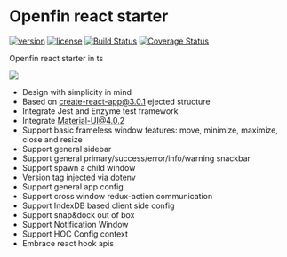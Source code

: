 # Openfin react starter
[![version][version-badge]][CHANGELOG] [![license][license-badge]][LICENSE]
[![Build Status](https://travis-ci.com/openfin-js-app/openfin-react-starter.svg?branch=master)](https://travis-ci.com/openfin-js-app/openfin-react-starter)
[![Coverage Status](https://coveralls.io/repos/github/openfin-js-app/openfin-react-starter/badge.svg?branch=master)](https://coveralls.io/github/openfin-js-app/openfin-react-starter?branch=master)

Openfin react starter in ts

![](https://albertleigh.github.io/openfin-react-latest/img/screenshoot.gif)

* Design with simplicity in mind
* Based on create-react-app@3.0.1 ejected structure
* Integrate Jest and Enzyme test framework
* Integrate Material-UI@4.0.2
* Support basic frameless window features: move, minimize, maximize, close and resize
* Support general sidebar
* Support general primary/success/error/info/warning snackbar
* Support spawn a child window
* Version tag injected via dotenv
* Support general app config
* Support cross window redux-action communication
* Support IndexDB based client side config
* Support snap&dock out of box
* Support Notification Window
* Support HOC Config context
* Embrace react hook apis

[LICENSE]: ./LICENSE.md
[CHANGELOG]: ./CHANGELOG.md

[version-badge]: https://img.shields.io/badge/version-1.0.1-green.svg
[license-badge]: https://img.shields.io/badge/license-MIT-green.svg